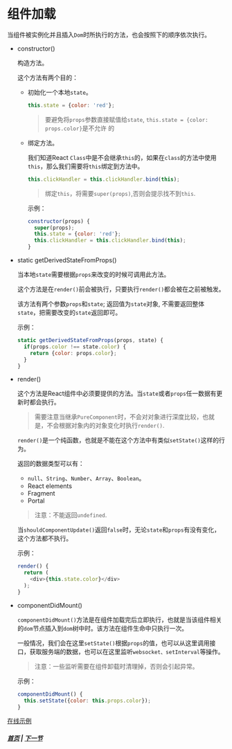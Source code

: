 # 组件加载

当组件被实例化并且插入`Dom`时所执行的方法，也会按照下的顺序依次执行。

* constructor()

    构造方法。

    这个方法有两个目的：

    * 初始化一个本地`state`。

      ```js
      this.state = {color: 'red'};
      ```
      > 要避免将`props`参数直接赋值给`state`, `this.state = {color: props.color}`是不允许 的

    * 绑定方法。

      我们知道React `Class`中是不会继承`this`的，如果在`class`的方法中使用`this`，那么我们需要将`this`绑定到方法中。

      ```js
      this.clickHandler = this.clickHandler.bind(this);
      ```
      > 绑定`this`，将需要`super(props)`,否则会提示找不到`this`.

      示例：
      
      ```js
      constructor(props) {
        super(props);
        this.state = {color: 'red'};
        this.clickHandler = this.clickHandler.bind(this);
      }
      ```

* static getDerivedStateFromProps()

    当本地`state`需要根据`props`来改变的时候可调用此方法。

    这个方法是在`render()`前会被执行，只要执行`render()`都会被在之前被触发。

    该方法有两个参数`props`和`state`; 返回值为`state`对象, 不需要返回整体`state`，把需要改变的`state`返回即可。

    示例：

    ```js
    static getDerivedStateFromProps(props, state) {
      if(props.color !== state.color) {
        return {color: props.color};
      }
    }
    ```

* render()

    这个方法是React组件中必须要提供的方法。当`state`或者`props`任一数据有更新时都会执行。

    > 需要注意当继承`PureComponent`时，不会对对象进行深度比较，也就是，不会根据对象内的对象变化时执行`render()`.

    `render()`是一个纯函数，也就是不能在这个方法中有类似`setState()`这样的行为。

    返回的数据类型可以有：
    
    * `null`、`String`、`Number`、`Array`、`Boolean`。
    * React elements
    * Fragment
    * Portal

    > 注意：不能返回`undefined`.

    当`shouldComponentUpdate()`返回`false`时，无论`state`和`props`有没有变化，这个方法都不执行。

    示例：
    ```js
    render() {
      return (
        <div>{this.state.color}</div>
      );
    }
    ```

* componentDidMount()

  `componentDidMount()`方法是在组件加载完后立即执行，也就是当该组件相关的`dom`节点插入到`dom`树中时。该方法在组件生命中只执行一次。

  一般情况，我们会在这里`setState()`根据`props`的值，也可以从这里调用接口，获取服务端的数据，也可以在这里监听`websocket、setInterval`等操作。

  > 注意：一些监听需要在组件卸载时清理掉，否则会引起异常。

  示例：
  ```js
  componentDidMount() {
    this.setState({color: this.props.color});
  }
  ```

[在线示例](https://codesandbox.io/s/8lkpy76158)  

##### [首页](../../README.md) | [下一节](./02.md) 